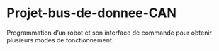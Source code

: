 # Projet-bus-de-donnee-CAN
Programmation d’un robot et son interface de commande pour obtenir plusieurs modes de fonctionnement.

